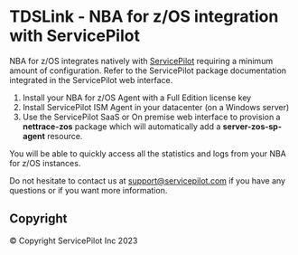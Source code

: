 
# TDSLink - NBA for z/OS integration with ServicePilot

NBA for z/OS integrates natively with [ServicePilot](https://www.servicepilot.com) requiring a minimum amount of configuration. Refer to the ServicePilot package documentation integrated in the ServicePilot web interface.

1. Install your NBA for z/OS Agent with a Full Edition license key
2. Install ServicePilot ISM Agent in your datacenter (on a Windows server)
3. Use the ServicePilot SaaS or On premise web interface to provision a **nettrace-zos** package which will automatically add a **server-zos-sp-agent** resource.

You will be able to quickly access all the statistics and logs from your NBA for z/OS instances.

Do not hesitate to contact us at [support@servicepilot.com](mailto:support@servicepilot.com?subject=ServicePilot%20NBA%20for%20z/OS%20Full%20Edition%20ServicePilot%20integration) if you have any questions or if you want more information.

## Copyright

© Copyright ServicePilot Inc 2023
